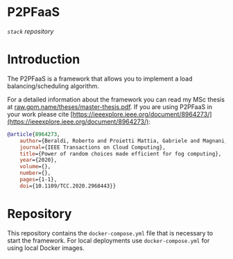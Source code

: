 # P2PFaaS

_`stack` repository_

# Introduction

The P2PFaaS is a framework that allows you to implement a load balancing/scheduling algorithm.

For a detailed information about the framework you can read my MSc thesis at [raw.gpm.name/theses/master-thesis.pdf](https://raw.gpm.name/theses/master-thesis.pdf). If you are using P2PFaaS in your work please cite [https://ieeexplore.ieee.org/document/8964273/](https://ieeexplore.ieee.org/document/8964273/):

```bibtex
@article{8964273,
    author={Beraldi, Roberto and Proietti Mattia, Gabriele and Magnani, Giacomo},
    journal={IEEE Transactions on Cloud Computing},
    title={Power of random choices made efficient for fog computing},
    year={2020},
    volume={},
    number={},
    pages={1-1},
    doi={10.1109/TCC.2020.2968443}}
```

# Repository

This repository contains the `docker-compose.yml` file that is necessary to start the framework. For local deployments use `docker-compose.yml` for using local Docker images.

